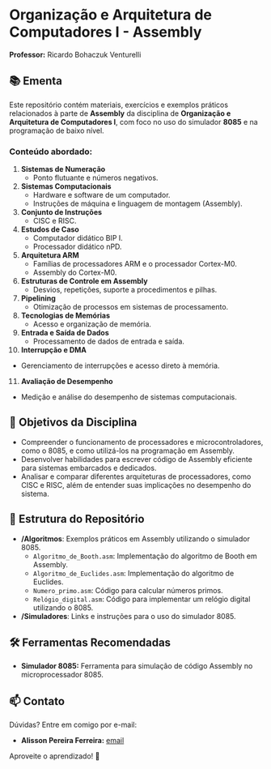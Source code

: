 # Organização e Arquitetura de Computadores I - Assembly  
**Professor:** Ricardo Bohaczuk Venturelli  

## 📚 Ementa  
Este repositório contém materiais, exercícios e exemplos práticos relacionados à parte de **Assembly** da disciplina de **Organização e Arquitetura de Computadores I**, com foco no uso do simulador **8085** e na programação de baixo nível.  

### Conteúdo abordado:  
1. **Sistemas de Numeração**  
   - Ponto flutuante e números negativos.  
2. **Sistemas Computacionais**  
   - Hardware e software de um computador.  
   - Instruções de máquina e linguagem de montagem (Assembly).  
3. **Conjunto de Instruções**  
   - CISC e RISC.  
4. **Estudos de Caso**  
   - Computador didático BIP I.  
   - Processador didático nPD.  
5. **Arquitetura ARM**  
   - Famílias de processadores ARM e o processador Cortex-M0.  
   - Assembly do Cortex-M0.  
6. **Estruturas de Controle em Assembly**  
   - Desvios, repetições, suporte a procedimentos e pilhas.  
7. **Pipelining**  
   - Otimização de processos em sistemas de processamento.  
8. **Tecnologias de Memórias**  
   - Acesso e organização de memória.  
9. **Entrada e Saída de Dados**  
   - Processamento de dados de entrada e saída.  
10. **Interrupção e DMA**  
   - Gerenciamento de interrupções e acesso direto à memória.  
11. **Avaliação de Desempenho**  
   - Medição e análise do desempenho de sistemas computacionais.  

## 🎯 Objetivos da Disciplina  
- Compreender o funcionamento de processadores e microcontroladores, como o 8085, e como utilizá-los na programação em Assembly.  
- Desenvolver habilidades para escrever código de Assembly eficiente para sistemas embarcados e dedicados.  
- Analisar e comparar diferentes arquiteturas de processadores, como CISC e RISC, além de entender suas implicações no desempenho do sistema.  

## 📂 Estrutura do Repositório  
- **/Algoritmos**: Exemplos práticos em Assembly utilizando o simulador 8085.  
  - `Algoritmo_de_Booth.asm`: Implementação do algoritmo de Booth em Assembly.  
  - `Algoritmo_de_Euclides.asm`: Implementação do algoritmo de Euclides.  
  - `Numero_primo.asm`: Código para calcular números primos.  
  - `Relógio_digital.asm`: Código para implementar um relógio digital utilizando o 8085.  
- **/Simuladores**: Links e instruções para o uso do simulador 8085.  

## 🛠️ Ferramentas Recomendadas  
- **Simulador 8085:** Ferramenta para simulação de código Assembly no microprocessador 8085.  

## 📫 Contato  
Dúvidas? Entre em comigo por e-mail:  
- **Alisson Pereira Ferreira:** [email](mailto:alissonpef@gmail.com)

Aproveite o aprendizado! 🚀
